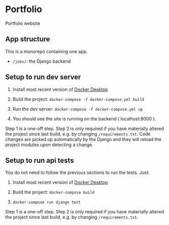 # Portfolio

Portfolio website

## App structure
This is a monorepo containing one app.
  - `/jobs/`: the Django backend

## Setup to run dev server
  1. Install most recent version of [Docker Desktop](https://www.docker.com/products/docker-desktop)

  2. Build the project: 
  ```docker-compose -f docker-compose.yml build```

  3. Run the dev server:
  ```docker-compose -f docker-compose.yml up```

  4. You should see the site is running on the backend ( localhost:8000 ).

Step 1 is a one-off step. Step 2 is only required if you have materially altered the project since last build, e.g. by changing `/requirements.txt`. Code changes are picked up automatically by the Django and they will reload the project modules upon detecting a change.

## Setup to run api tests
You do not need to follow the previous sections to run the tests. Just:

   1. Install most recent version of [Docker Desktop](https://www.docker.com/products/docker-desktop)

  2. Build the project:
  ```docker-compose build```

  3. ```docker-compose run django test```

  Step 1 is a one-off step. Step 2 is only required if you have materially altered the project since last build, e.g. by changing `/requirements.txt`.
